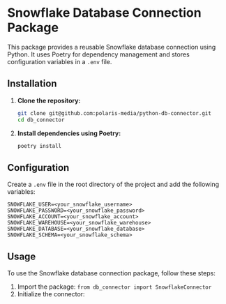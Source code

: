 # Snowflake Database Connection Package

This package provides a reusable Snowflake database connection using Python. It uses Poetry for dependency management and stores configuration variables in a `.env` file.

## Installation

1. **Clone the repository:**

    ```sh
    git clone git@github.com:polaris-media/python-db-connector.git
    cd db_connector
    ```

2. **Install dependencies using Poetry:**

    ```sh
    poetry install
    ```

## Configuration

Create a `.env` file in the root directory of the project and add the following variables:

```
SNOWFLAKE_USER=<your_snowflake_username>
SNOWFLAKE_PASSWORD=<your_snowflake_password>
SNOWFLAKE_ACCOUNT=<your_snowflake_account>
SNOWFLAKE_WAREHOUSE=<your_snowflake_warehouse>
SNOWFLAKE_DATABASE=<your_snowflake_database>
SNOWFLAKE_SCHEMA=<your_snowflake_schema>
```
## Usage
To use the Snowflake database connection package, follow these steps:

1. Import the package:
```from db_connector import SnowflakeConnector ```
2. Initialize the connector:
